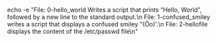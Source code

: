 echo -e "File: 0-hello_world Writes a script that prints “Hello, World”, followed by a new line to the standard output.\n
File: 1-confused_smiley writes a script that displays a confused smiley "(Ôo)'.\n
File: 2-hellofile displays the content of the /etc/passwd file\n" 
